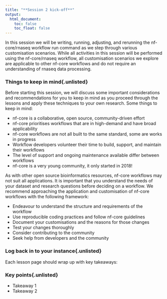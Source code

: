```yaml
---
title: "**Session 2 kick-off**"
output:
  html_document:
    toc: false
    toc_float: false
---
```


In this session we will be writing, running, adjusting, and rerunning the nf-core/rnaseq workflow run command as we step through various customisation scenarios. While all activities in this session will be performed using the nf-core/rnaseq workflow, all customisation scenarios we explore are applicable to other nf-core workflows and do not require an understanding of rnaseq data processing. 

### **Things to keep in mind**{.unlisted}

Before starting this session, we will discuss some important considerations and recommendations for you to keep in mind as you proceed through the lessons and apply these techniques to your own research. Some things to keep in mind: 

* nf-core is a collaborative, open source, community-driven effort 
* nf-core prioritises workflows that are in high-demand and have broad applicability
* nf-core workflows are not all built to the same standard, some are works in progress
* Workflow developers volunteer their time to build, support, and maintain their workflows
* The level of support and ongoing maintenance available differ between workflows
* nf-core is a very young community, it only started in 2018! 

As with other open source bioinformatics resources, nf-core workflows may not suit all applications. It is important that you understand the needs of your dataset and research questions before deciding on a workflow. We recommend approaching the application and customisation of nf-core workflows with the following framework: 

* Endeavour to understand the structure and requirements of the workflow
* Use reproducible coding practices and follow nf-core guidelines 
* Document your customisations and the reasons for those changes 
* Test your changes thoroughly 
* Consider contributing to the community 
* Seek help from developers and the community

### **Log back in to your instance**{.unlisted}

Each lesson page should wrap up with key takeaways: 

<div class="keypoints">

### **Key points**{.unlisted}

* Takeaway 1
* Takeaway 2

</div>  

